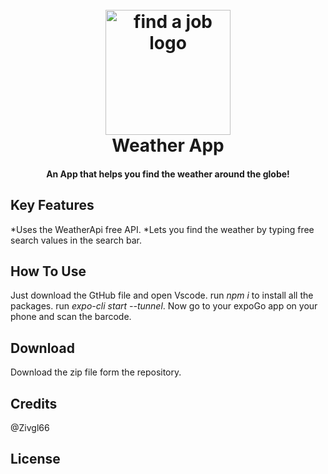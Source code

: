 
<h1 align="center">
  <br>
  <a href="#"><img src="https://www.creativefabrica.com/wp-content/uploads/2021/03/31/weather-icon-illustration03-Graphics-10205167-1-1-580x375.jpg" alt="find a job logo"
width="200"></a>
  <br>
  Weather App
  <br>
</h1>

<h4 align="center">An App that helps you find the weather around the globe! </h4>



## Key Features

*Uses the WeatherApi free API.
*Lets you find the weather by typing free search values in the search bar.


## How To Use

Just download the GtHub file and open Vscode. run *npm i* to install all the packages. run *expo-cli start --tunnel*. 
Now go to your expoGo app on your phone and scan the barcode.

## Download

Download the zip file form the repository.


## Credits

@Zivgl66


## License


